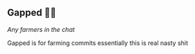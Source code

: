 ## Gapped 🧑‍🌾

*Any farmers in the chat*

Gapped is for farming commits essentially this is real nasty shit 
